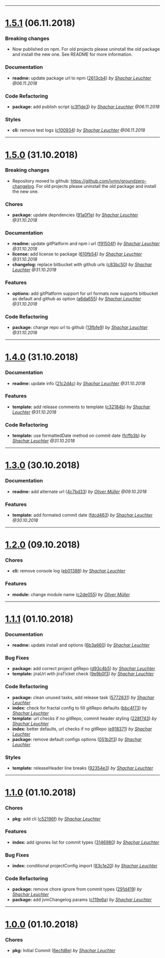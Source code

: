 
 *** 

# [1.5.1](https://github.com/jvmn/groundzero-changelog/compare/1.5.0...1.5.1) (06.11.2018)

 ### Breaking changes
 * Now published on npm. For old projects please uninstall the old package and install the new one. See README for more information.

 ### Documentation

* **readme:**  update package url to npm ([2613cb4](https://github.com/jvmn/groundzero-changelog/commit/2613cb4)) _by [Shachar Leuchter](shachar.leuchter@jvm.de) @06.11.2018_
 ### Code Refactoring

* **package:**  add publish script ([c3f1de3](https://github.com/jvmn/groundzero-changelog/commit/c3f1de3)) _by [Shachar Leuchter](shachar.leuchter@jvm.de) @06.11.2018_
 ### Styles

* **cli:**  remove test logs ([c100934](https://github.com/jvmn/groundzero-changelog/commit/c100934)) _by [Shachar Leuchter](shachar.leuchter@jvm.de) @06.11.2018_

 *** 

# [1.5.0](https://github.com/jvmn/groundzero-changelog/compare/1.4.0...1.5.0) (31.10.2018)

 ### Breaking changes
 * Repository moved to github: https://github.com/jvmn/groundzero-changelog. For old projects please uninstall the old package and install the new one.

 ### Chores

* **package:**  update depndencies ([91a0f1e](https://github.com/jvmn/groundzero-changelog/commit/91a0f1e)) _by [Shachar Leuchter](shachar.leuchter@jvm.de) @31.10.2018_
 ### Documentation

* **readme:**  update gitPlatform and npm i url ([f91504f](https://github.com/jvmn/groundzero-changelog/commit/f91504f)) _by [Shachar Leuchter](shachar.leuchter@jvm.de) @31.10.2018_
* **license:**  add license to package ([610fb54](https://github.com/jvmn/groundzero-changelog/commit/610fb54)) _by [Shachar Leuchter](shachar.leuchter@jvm.de) @31.10.2018_
* **changelog:**  replace bitbucket with github urls ([c83bc50](https://github.com/jvmn/groundzero-changelog/commit/c83bc50)) _by [Shachar Leuchter](shachar.leuchter@jvm.de) @31.10.2018_
 ### Features

* **options:**  add gitPlatform support for url formats now supports bitbucket as default and github as option ([a6da655](https://github.com/jvmn/groundzero-changelog/commit/a6da655)) _by [Shachar Leuchter](shachar.leuchter@jvm.de) @31.10.2018_
 ### Code Refactoring

* **package:**  change repo url to github ([13fbfe9](https://github.com/jvmn/groundzero-changelog/commit/13fbfe9)) _by [Shachar Leuchter](shachar.leuchter@jvm.de) @31.10.2018_

 *** 

# [1.4.0](https://github.com/jvmn/groundzero-changelog/compare/1.3.0...1.4.0) (31.10.2018)

 ### Documentation

* **readme:**  update info ([21c2d4c](https://github.com/jvmn/groundzero-changelog/commit/21c2d4c)) _by [Shachar Leuchter](shachar.leuchter@jvm.de) @31.10.2018_
 ### Features

* **template:**  add release comments to template ([c32184b](https://github.com/jvmn/groundzero-changelog/commit/c32184b)) _by [Shachar Leuchter](shachar.leuchter@jvm.de) @31.10.2018_
 ### Code Refactoring

* **template:**  use formattedDate method on commit date ([fcffb3b](https://github.com/jvmn/groundzero-changelog/commit/fcffb3b)) _by [Shachar Leuchter](shachar.leuchter@jvm.de) @31.10.2018_

 *** 

# [1.3.0](https://github.com/jvmn/groundzero-changelog/compare/1.2.0...1.3.0) (30.10.2018)
### Documentation

* **readme:**  add alternate url ([4c7bd33](https://github.com/jvmn/groundzero-changelog/commit/4c7bd33)) _by [Oliver Müller](oliver.mueller@jvm.de) @09.10.2018_
### Features

* **template:**  add formated commit date ([fdcd463](https://github.com/jvmn/groundzero-changelog/commit/fdcd463)) _by [Shachar Leuchter](shachar.leuchter@jvm.de) @30.10.2018_

 *** 

# [1.2.0](https://github.com/jvmn/groundzero-changelog/compare/1.1.1...1.2.0) (09.10.2018)
### Chores

* **cli:**  remove console log ([eb01388](https://github.com/jvmn/groundzero-changelog/commit/eb01388)) _by [Shachar Leuchter](shachar.leuchter@jvm.de)_
### Features

* **module:**  change module name ([c2de055](https://github.com/jvmn/groundzero-changelog/commit/c2de055)) _by [Oliver Müller](oliver.mueller@jvm.de)_

 *** 

# [1.1.1](https://github.com/jvmn/groundzero-changelog/compare/1.1.0...1.1.1) (01.10.2018)
### Documentation

* **readme:**  update install and options ([6b3a660](https://github.com/jvmn/groundzero-changelog/commit/6b3a660)) _by [Shachar Leuchter](shachar.leuchter@jvm.de)_
### Bug Fixes

* **package:**  add correct project gitRepo ([d93c4b5](https://github.com/jvmn/groundzero-changelog/commit/d93c4b5)) _by [Shachar Leuchter](shachar.leuchter@jvm.de)_
* **template:**  jiraUrl with jiraTicket check ([9e9b0f3](https://github.com/jvmn/groundzero-changelog/commit/9e9b0f3)) _by [Shachar Leuchter](shachar.leuchter@jvm.de)_
### Code Refactoring

* **package:**  clean unused tasks, add release task ([5772831](https://github.com/jvmn/groundzero-changelog/commit/5772831)) _by [Shachar Leuchter](shachar.leuchter@jvm.de)_
* **index:**  check for fractal config to fill gitRepo defaults ([bbc4f73](https://github.com/jvmn/groundzero-changelog/commit/bbc4f73)) _by [Shachar Leuchter](shachar.leuchter@jvm.de)_
* **template:**  url checks if no gitRepo, commit header styling ([228f743](https://github.com/jvmn/groundzero-changelog/commit/228f743)) _by [Shachar Leuchter](shachar.leuchter@jvm.de)_
* **index:**  better defaults, url checks if no gitRepo ([e918371](https://github.com/jvmn/groundzero-changelog/commit/e918371)) _by [Shachar Leuchter](shachar.leuchter@jvm.de)_
* **package:**  remove default configs options ([051b2f3](https://github.com/jvmn/groundzero-changelog/commit/051b2f3)) _by [Shachar Leuchter](shachar.leuchter@jvm.de)_
### Styles

* **template:**  releaseHeader line breaks ([92354e3](https://github.com/jvmn/groundzero-changelog/commit/92354e3)) _by [Shachar Leuchter](shachar.leuchter@jvm.de)_

 *** 

# [1.1.0](https://github.com/jvmn/groundzero-changelog/compare/1.0.0...1.1.0) (01.10.2018)
### Chores

* **pkg:**  add cli ([c52196f](https://github.com/jvmn/groundzero-changelog/commit/c52196f)) _by [Shachar Leuchter](shachar.leuchter@jvm.de)_

### Features

* **index:**  add ignores list for commit types ([3146980](https://github.com/jvmn/groundzero-changelog/commit/3146980)) _by [Shachar Leuchter](shachar.leuchter@jvm.de)_
### Bug Fixes

* **index:**  conditional projectConfig import ([83c1e20](https://github.com/jvmn/groundzero-changelog/commit/83c1e20)) _by [Shachar Leuchter](shachar.leuchter@jvm.de)_
### Code Refactoring

* **package:**  remove chore ignore from commit types ([291d419](https://github.com/jvmn/groundzero-changelog/commit/291d419)) _by [Shachar Leuchter](shachar.leuchter@jvm.de)_
* **package:**  add jvmChangelog params ([c119e6a](https://github.com/jvmn/groundzero-changelog/commit/c119e6a)) _by [Shachar Leuchter](shachar.leuchter@jvm.de)_

***

# [1.0.0](https://github.com/jvmn/groundzero-changelog/commits/1.0.0) (01.10.2018)

### Chores

* **pkg:**  Initial Commit ([6ecfd8e](https://github.com/jvmn/groundzero-changelog/commit/6ecfd8e)) _by [Shachar Leuchter](shachar.leuchter@jvm.de)_
